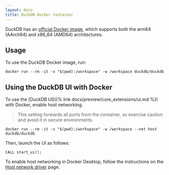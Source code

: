 ```yaml
---
layout: docu
title: DuckDB Docker Container
---
```


DuckDB has an [official Docker image](https://github.com/duckdb/duckdb-docker), which supports both the arm64 (AArch64) and x86_64 (AMD64) architectures.

## Usage

To use the DuckDB Docker image, run:

```batch
docker run --rm -it -v "$(pwd):/workspace" -w /workspace duckdb/duckdb
```

## Using the DuckDB UI with Docker

To use the [DuckDB UI]({% link docs/preview/core_extensions/ui.md %}) with Docker, enable host networking.

> This setting forwards all ports from the container, so exercise caution and avoid it in secure environments.

```batch
docker run --rm -it -v "$(pwd):/workspace" -w /workspace --net host duckdb/duckdb
```

Then, launch the UI as follows:

```plsql
CALL start_ui();
```

To enable host networking in Docker Desktop, follow the instructions on the [Host network driver](https://docs.docker.com/engine/network/drivers/host/#docker-desktop) page.
